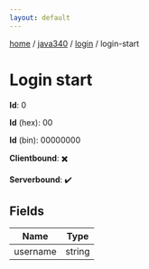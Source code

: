 ```yaml
---
layout: default
---
```


[home](/)  /  [java340](/protocol/java340)  /  [login](/protocol/java340/login)  /  login-start

# Login start

**Id**: 0

**Id** (hex): 00

**Id** (bin): 00000000

**Clientbound**: ✖️

**Serverbound**: ✔️

## Fields

Name | Type
---|---
username | string

